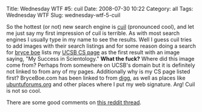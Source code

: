 Title: Wednesday WTF #5: cuil
Date: 2008-07-30 10:22
Category: all
Tags: Wednesday WTF
Slug: wednesday-wtf-5-cuil

So the hottest (or not) new search engine is [cuil][] (pronounced cool), and
let me just say my first impression of cuil is terrible. As with most search
engines I usually type in my name to see the results. Well I guess cuil tries
to add images with their search listings and for some reason doing a search for
[bryce boe][] lists my [UCSB CS page][] as the first result with an image
saying, "My Success in Scientology." **What the fuck?** Where did this image
come from? Perhaps from somewhere on UCSB's domain but it is definitely not
linked to from any of my pages. Additionally why is my CS page listed first?
BryceBoe.com has been linked to from [digg][], as well as places like
[ubuntuforums.org][] and other places where I put my web signature. Arg! Cuil
is not so cool.

There are some good comments on [this reddit thread][].

  [cuil]: http://cuil.com
  [bryce boe]: http://www.cuil.com/search?q=bryce%20boe&sl=long
  [UCSB CS page]: http://www.cs.ucsb.edu/~bboe/
  [digg]: http://digg.com/
  [ubuntuforums.org]: http://ubuntuforums.org
  [this reddit thread]: http://www.reddit.com/comments/6tsbg/not_so_cuil_after_all/
